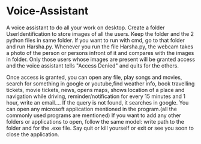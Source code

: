 # Voice-Assistant
A voice assistant to do all your work on desktop.
Create a folder UserIdentification to store images of all the users. Keep the folder and the 2 python files in same folder.
If you want to run with cmd, go to that folder and run Harsha.py.
Whenever you run the file Harsha.py, the webcam takes a photo of the person or persons infront of it and compares with the images in folder.
Only those users whose images are present will be granted access and the voice assistant tells "Access Denied" and quits for the others.

Once access is granted, you can open any file, play songs and movies, search for something in google or youtube,find weather info, book travelling tickets, movie tickets, news, opens maps, shows location of a place and navigation while driving, reminder/notification for every 15 minutes and 1 hour, write an email....
If the query is not found, it searches in google.
You can open any microsoft application mentioned in the program.(all the commonly used programs are mentioned)
If you want to add any other folders or applications to open, follow the same model: write path to the folder and for the .exe file.
Say quit or kill yourself or exit or see you soon to close the application.
